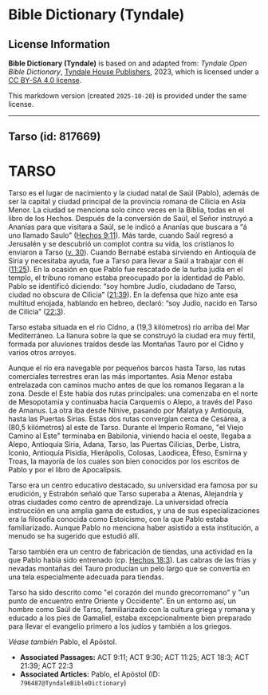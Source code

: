 # Bible Dictionary (Tyndale)

## License Information

**Bible Dictionary (Tyndale)** is based on and adapted from: _Tyndale Open Bible Dictionary_, [Tyndale House Publishers](https://tyndaleopenresources.com/), 2023, which is licensed under a [CC BY-SA 4.0 license](https://creativecommons.org/licenses/by-sa/4.0/legalcode.en).

This markdown version (created `2025-10-20`) is provided under the same license.



--------------------------------

## Tarso (id: 817669)

TARSO
=====

Tarso es el lugar de nacimiento y la ciudad natal de Saúl (Pablo), además de ser la capital y ciudad principal de la provincia romana de Cilicia en Asia Menor. La ciudad se menciona solo cinco veces en la Biblia, todas en el libro de los Hechos. Después de la conversión de Saúl, el Señor instruyó a Ananías para que visitara a Saúl, se le indicó a Ananías que buscara a “á uno llamado Saulo” ([Hechos 9:11](https://ref.ly/Acts9:11)). Más tarde, cuando Saúl regresó a Jerusalén y se descubrió un complot contra su vida, los cristianos lo enviaron a Tarso ([v. 30](https://ref.ly/Acts9:30)). Cuando Bernabé estaba sirviendo en Antioquía de Siria y necesitaba ayuda, fue a Tarso para llevar a Saúl a trabajar con él ([11:25](https://ref.ly/Acts11:25)). En la ocasión en que Pablo fue rescatado de la turba judía en el templo, el tribuno romano estaba preocupado por la identidad de Pablo. Pablo se identificó diciendo: “soy hombre Judío, ciudadano de Tarso, ciudad no obscura de Cilicia” ([21:39](https://ref.ly/Acts21:39)). En la defensa que hizo ante esa multitud enojada, hablando en hebreo, declaró: “soy Judío, nacido en Tarso de Cilicia” ([22:3](https://ref.ly/Acts22:3)).

Tarso estaba situada en el río Cidno, a (19,3 kilómetros) río arriba del Mar Mediterráneo. La llanura sobre la que se construyó la ciudad era muy fértil, formada por aluviones traídos desde las Montañas Tauro por el Cidno y varios otros arroyos.

Aunque el río era navegable por pequeños barcos hasta Tarso, las rutas comerciales terrestres eran las más importantes. Asia Menor estaba entrelazada con caminos mucho antes de que los romanos llegaran a la zona. Desde el Este había dos rutas principales: una comenzaba en el norte de Mesopotamia y continuaba hacia Carquemis o Alepo, a través del Paso de Amanus. La otra iba desde Nínive, pasando por Malatya y Antioquía, hasta las Puertas Sirias. Estas dos rutas convergían cerca de Cesárea, a (80,5 kilómetros) al este de Tarso. Durante el Imperio Romano, "el Viejo Camino al Este" terminaba en Babilonia, viniendo hacia el oeste, llegaba a Alepo, Antioquía Siria, Adana, Tarso, las Puertas Cilicias, Derbe, Listra, Iconio, Antioquía Pisidia, Hierápolis, Colosas, Laodicea, Éfeso, Esmirna y Troas, la mayoría de los cuales son bien conocidos por los escritos de Pablo y por el libro de Apocalipsis.

Tarso era un centro educativo destacado, su universidad era famosa por su erudición, y Estrabón señaló que Tarso superaba a Atenas, Alejandría y otras ciudades como centro de aprendizaje. La universidad ofrecía instrucción en una amplia gama de estudios, y una de sus especializaciones era la filosofía conocida como Estoicismo, con la que Pablo estaba familiarizado. Aunque Pablo no menciona haber asistido a esta institución, a menudo se ha sugerido que estudió allí.

Tarso también era un centro de fabricación de tiendas, una actividad en la que Pablo había sido entrenado (cp. [Hechos 18:3](https://ref.ly/Acts18:3)). Las cabras de las frías y nevadas montañas del Tauro producían un pelo largo que se convertía en una tela especialmente adecuada para tiendas.

Tarso ha sido descrito como "el corazón del mundo grecorromano" y "un punto de encuentro entre Oriente y Occidente". En un entorno así, un hombre como Saúl de Tarso, familiarizado con la cultura griega y romana y educado a los pies de Gamaliel, estaba excepcionalmente bien preparado para llevar el evangelio primero a los judíos y también a los griegos.

*Véase también* Pablo, el Apóstol.

* **Associated Passages:** ACT 9:11; ACT 9:30; ACT 11:25; ACT 18:3; ACT 21:39; ACT 22:3
* **Associated Articles:** Pablo, el Apóstol (ID: `796487@TyndaleBibleDictionary`)

